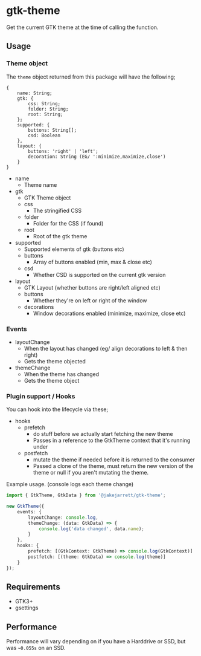 # gtk-theme

Get the current GTK theme at the time of calling the function.

## Usage
### Theme object

The `theme` object returned from this package will have the following;

```
{
    name: String;
    gtk: {
        css: String;
        folder: String;
        root: String;
    };
    supported: {
        buttons: String[];
        csd: Boolean
    },
    layout: {
        buttons: 'right' | 'left';
        decoration: String (EG/ ':minimize,maximize,close')
    }
}

```
* name
    * Theme name
* gtk
    * GTK Theme object
    * css
        * The stringified CSS
    * folder
        * Folder for the CSS (if found)
    * root
        * Root of the gtk theme
* supported
    * Supported elements of gtk (buttons etc)
    * buttons
        * Array of buttons enabled (min, max & close etc)
    * csd
        * Whether CSD is supported on the current gtk version
* layout
    * GTK Layout (whether buttons are right/left aligned etc)
    * buttons
        * Whether they're on left or right of the window
    * decorations
        * Window decorations enabled (minimize, maximize, close etc)

### Events
* layoutChange
    * When the layout has changed (eg/ align decorations to left & then right)
    * Gets the theme objected
* themeChange
    * When the theme has changed
    * Gets the theme object

### Plugin support / Hooks
You can hook into the lifecycle via these;

* hooks
    * prefetch
        * do stuff before we actually start fetching the new theme
        * Passes in a reference to the GtkTheme context that it's running under
    * postfetch
        * mutate the theme if needed before it is returned to the consumer
        * Passed a clone of the theme, must return the new version of the theme or null if you aren't mutating the theme.


Example usage. (console logs each theme change)
```ts
import { GtkTheme, GtkData } from '@jakejarrett/gtk-theme';

new GtkTheme({
    events: {
        layoutChange: console.log,
        themeChange: (data: GtkData) => {
            console.log('data changed', data.name);
        }
    },
    hooks: {
        prefetch: [(GtkContext: GtkTheme) => console.log(GtkContext)]
        postfetch: [(theme: GtkData) => console.log(theme)]
    }
}); 
```

## Requirements
* GTK3+
* gsettings

## Performance

Performance will vary depending on if you have a Harddrive or SSD, but was `~0.055s` on an SSD.